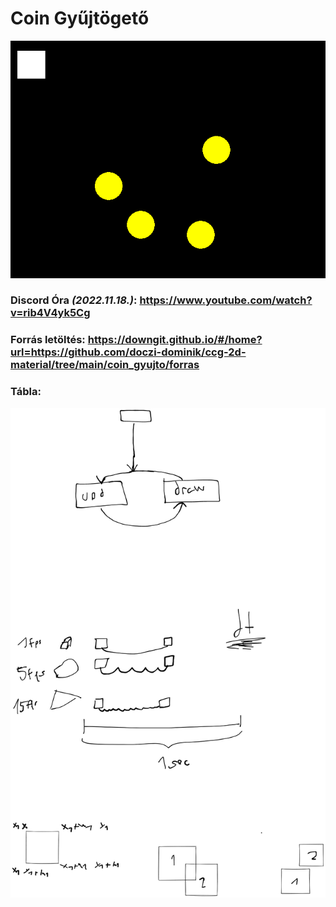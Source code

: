 # Coin Gyűjtögető

![Screenshot](screenshot.png)


### Discord Óra *(2022.11.18.)*: https://www.youtube.com/watch?v=rib4V4yk5Cg

### Forrás letöltés: https://downgit.github.io/#/home?url=https://github.com/doczi-dominik/ccg-2d-material/tree/main/coin_gyujto/forras

### Tábla:

![Tábla](tabla.png)
